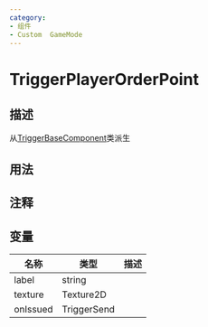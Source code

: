 ```yaml
---
category: 
- 组件
- Custom  GameMode
---
```

# TriggerPlayerOrderPoint
## 描述
从[TriggerBaseComponent](./TriggerBaseComponent.md)类派生
## 用法

## 注释

## 变量
| 名称 | 类型 | 描述 |
| ----------- | ----------- | ----------- |
| label | string |  |  
| texture | Texture2D |  |  
| onIssued | TriggerSend |  |  
